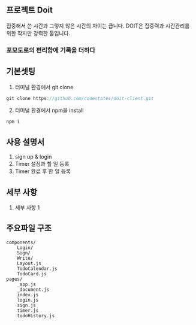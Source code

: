 ## 프로젝트 Doit

집중해서 쓴 시간과 그렇지 않은 시간의 차이는 큽니다.
DOIT은 집중력과 시간관리를 위한 작지만 강력한 툴입니다.

### 포모도로의 편리함에 기록을 더하다

## 기본셋팅

1. 터미널 환경에서 git clone

```javascript
git clone https://github.com/codestates/doit-client.git
```

2. 터미널 환경에서 npm을 install

```javascript
npm i
```

## 사용 설명서

1. sign up & login
2. Timer 설정과 할 일 등록
3. Timer 완료 후 한 일 등록

## 세부 사항

1. 세부 사항 1

## 주요파일 구조

```
components/
    Login/
    Sign/
    Write/
    Layout.js
    TodoCalendar.js
    TodoCard.js
pages/
    _app.js
    _document.js
    index.js
    login.js
    sign.js
    timer.js
    todoHistory.js
```
